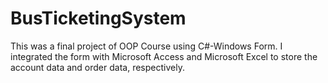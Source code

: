 # BusTicketingSystem
This was a final project of OOP Course using C#-Windows Form. I integrated the form with Microsoft Access and Microsoft Excel to store the account data and order data, respectively.
